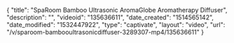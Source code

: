 {
    "title": "SpaRoom Bamboo Ultrasonic AromaGlobe Aromatherapy Diffuser",
    "description": "",
    "videoid": "135636611",
    "date_created": "1514565142",
    "date_modified": "1532447922",
    "type": "captivate",
    "layout": "video",
    "url": "\/v\/sparoom-bambooultrasonicdiffuser-3289307-mp4\/135636611"
}